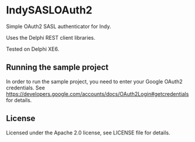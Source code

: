 # IndySASLOAuth2

Simple OAuth2 SASL authenticator for Indy.

Uses the Delphi REST client libraries.

Tested on Delphi XE6.

## Running the sample project

In order to run the sample project, you need
to enter your Google OAuth2 credentials. See 
https://developers.google.com/accounts/docs/OAuth2Login#getcredentials
for details.

## License

Licensed under the Apache 2.0 license, see LICENSE file for details.

